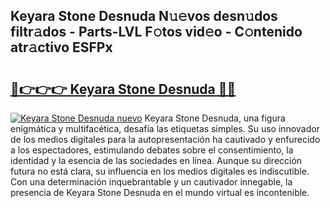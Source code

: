 ## Keyara Stone Desnuda N𝚞𝚎vos desn𝚞dos filtr𝚊dos - Parts-LVL F𝚘tos vid𝚎o - C𝚘ntenido atr𝚊ctivo ESFPx

# <h2><a href="http://mb7ta4t.tromn.icu/?c=Keyara+Stone+Desnuda">🔗👉👉👉 Keyara Stone Desnuda 🔗🔗</a></h2>

[![Keyara Stone Desnuda nuevo](https://i.imgur.com/pEAQMta.gif)](http://mb7ta4t.tromn.icu/?c=Keyara+Stone+Desnuda)
Keyara Stone Desnuda, una figura enigmática y multifacética, desafía las etiquetas simples. Su uso innovador de los medios digitales para la autopresentación ha cautivado y enfurecido a los espectadores, estimulando debates sobre el consentimiento, la identidad y la esencia de las sociedades en línea. Aunque su dirección futura no está clara, su influencia en los medios digitales es indiscutible. Con una determinación inquebrantable y un cautivador innegable, la presencia de Keyara Stone Desnuda en el mundo virtual es incontenible.
